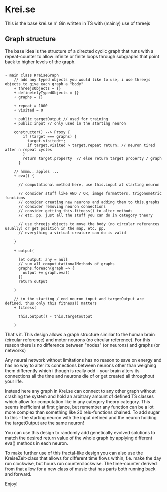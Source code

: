# Krei.se

This is the base krei.se n' Gin written in TS with (mainly) use of threejs

## Graph structure

The base idea is the structure of a directed cyclic graph that runs with a repeat-counter to allow infinite or finite loops through subgraphs that point back to higher levels of the graph.

```

- main class KreiseGraph
    // add any typed objects you would like to use, i use threejs objects to give each graph a "body"
    + threejsObjects = {}
    + definetelyTypedObjects = {}
    + graphs = {}

    + repeat = 1000
    + visited = 0

    + public targetOutput // used for training
    + public input // only used in the starting neuron

    constructor() --> Proxy { 
        if (target === graphs) {
          target.visited++; 
          if target.visited > target.repeat return; // neuron tired after n repeat cycles
        }
        return target.property  // else return target property / graph
      }

    // hmmm.. apples ...    
    + eva() {
      
      // computational method here, use this.input at starting neuron

      // consider stuff like AND / OR, image formatters, trigonometric functions
      // consider creating new neurons and adding them to this.graphs
      // consider removing neuron connections
      // consider getting this.fitness() to alter methods
      // etc. pp. just all the stuff you can do in category theory

      // use threejs objects to move the body (no circular references usually) or get position in the map, etc. pp.
      // everything a virtual creature can do is valid

    }

    + output(

      let output: any = null
      // sum all compututationalMethods of graphs
      graphs.foreach(graph => {
        output += graph.eva()
      })
      return output

    )

    // in the starting / end neuron input and targetOutput are defined, thus only this fitness() matters
    + fitness(

      this.output() - this.targetoutput

    )

```

That's it. This design allows a graph structure similiar to the human brain (circular reference) and motor neurons (no circular reference). For this reason there is no difference between "nodes" (or neurons) and graphs (or networks)

Any neural network without limitations has no reason to save on energy and has no way to alter its connections between neurons other than weighing them differently which i though is really odd - your brain alters its connections all the time and neurons die of or get created all throughout your life. 

Instead here any graph in Krei.se can connect to any other graph without crashing the system and hold an arbitrary amount of defined TS classes which allow for computation like in any category theory category. This seems inefficient at first glance, but remember any function can be a lot more complex than something like 20 relu-functions chained. To add sugar to this - the starting neuron with the input defined and the neuron holding the targetOutput are the same neuron!

You can use this design to randomly add genetically evolved solutions to match the desired return value of the whole graph by applying different eva() methods in each neuron.

To make further use of this fractal-like design you can also use the KreiseZeit-class that allows for different time flows within, f.e. make the day run clockwise, but hours run counterclockwise. The time-counter derived from that allow for a new class of music that has parts both running back and forward.

Enjoy!
